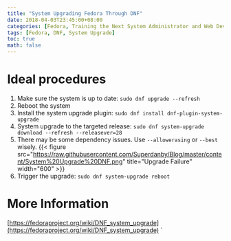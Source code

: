 ```yaml
---
title: "System Upgrading Fedora Through DNF"
date: 2018-04-03T23:45:00+08:00
categories: [Fedora, Training the Next System Administrator and Web Developer]
tags: [Fedora, DNF, System Upgrade]
toc: true
math: false
---
```


# Ideal procedures

1.	Make sure the system is up to date: `sudo dnf upgrade --refresh`
2.	Reboot the system
3.	Install the system upgrade plugin: `sudo dnf install dnf-plugin-system-upgrade`
4.	System upgrade to the targeted release: `sudo dnf system-upgrade download --refresh --releasever=28`
5.	There may be some dependency issues. Use `--allowerasing` or `--best` wisely.
{{< figure src="https://raw.githubusercontent.com/Superdanby/Blog/master/content/System%20Upgrade%20DNF.png" title="Upgrade Failure" width="600" >}}
6.	Trigger the upgrade: `sudo dnf system-upgrade reboot`

# More Information

[https://fedoraproject.org/wiki/DNF_system_upgrade](https://fedoraproject.org/wiki/DNF_system_upgrade)
`
